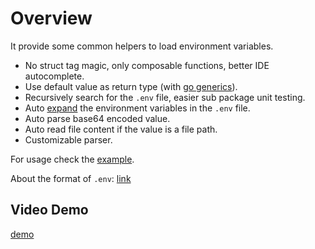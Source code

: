 # Overview

It provide some common helpers to load environment variables.

- No struct tag magic, only composable functions, better IDE autocomplete.
- Use default value as return type (with [go generics](https://go.dev/blog/intro-generics)).
- Recursively search for the `.env` file, easier sub package unit testing.
- Auto [expand](https://pkg.go.dev/os#Expand) the environment variables in the `.env` file.
- Auto parse base64 encoded value.
- Auto read file content if the value is a file path.
- Customizable parser.

For usage check the [example](example/basic.go).

About the format of `.env`: [link](https://pkg.go.dev/github.com/hashicorp/go-envparse)

## Video Demo

[demo](https://github.com/ysmood/goe/assets/1415488/b72cdfad-7123-4179-b2c3-839b7efc58e0)
